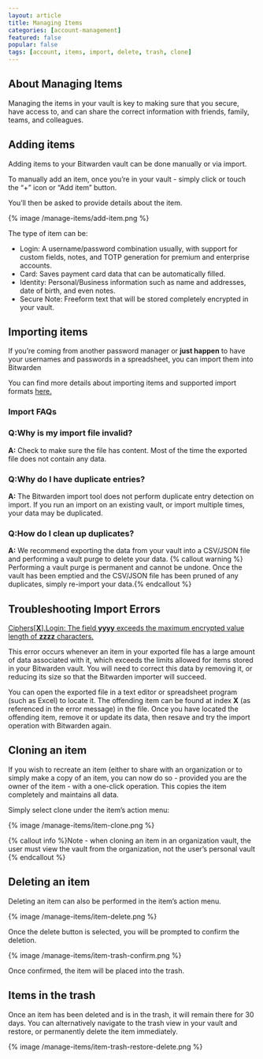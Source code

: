 ```yaml
---
layout: article
title: Managing Items
categories: [account-management]
featured: false
popular: false
tags: [account, items, import, delete, trash, clone]
---
```


## About Managing Items

Managing the items in your vault is key to making sure that you secure, have access to, and can share the correct information with friends, family, teams, and colleagues.

## Adding items

Adding items to your Bitwarden vault can be done manually or via import.

To manually add an item, once you’re in your vault - simply click or touch the “+” icon or “Add item” button.

You’ll then be asked to provide details about the item.

{% image /manage-items/add-item.png %}

The type of item can be:
- Login: A username/password combination usually, with support for custom fields, notes, and TOTP generation for premium and enterprise accounts.
- Card: Saves payment card data that can be automatically filled.
- Identity: Personal/Business information such as name and addresses, date of birth, and even notes.
- Secure Note: Freeform text that will be stored completely encrypted in your vault.

## Importing items

If you’re coming from another password manager or **just happen** to have your usernames and passwords in a spreadsheet, you can import them into Bitwarden

You can find more details about importing items and supported import formats [here.](https://bitwarden.com/help/article/import-data/)

### Import FAQs

### **Q:Why is my import file invalid?**
**A:** Check to make sure the file has content. Most of the time the exported file does not contain any data.
### **Q:Why do I have duplicate entries?**
**A:** The Bitwarden import tool does not perform duplicate entry detection on import. If you run an import on an existing vault, or import multiple times, your data may be duplicated.
### **Q:How do I clean up duplicates?**
**A:** We recommend exporting the data from your vault into a CSV/JSON file and performing a vault purge to delete your data.
  {% callout warning %} Performing a vault purge is permanent and cannot be undone. Once the vault has been emptied and the CSV/JSON file has been pruned of any duplicates, simply re-import your data.{% endcallout %}

## Troubleshooting Import Errors

<u>Ciphers[<b>X</b>].Login: The field <b>yyyy</b> exceeds the maximum encrypted value length of <b>zzzz</b> characters.</u>

This error occurs whenever an item in your exported file has a large amount of data associated with it, which exceeds the limits allowed for items stored in your Bitwarden vault. You will need to correct this data by removing it, or reducing its size so that the Bitwarden importer will succeed.

You can open the exported file in a text editor or spreadsheet program (such as Excel) to locate it. The offending item can be found at index **X** (as referenced in the error message) in the file. Once you have located the offending item, remove it or update its data, then resave and try the import operation with Bitwarden again.

## Cloning an item

If you wish to recreate an item (either to share with an organization or to simply make a copy of an item, you can now do so - provided you are the owner of the item - with a one-click operation. This copies the item completely and maintains all data.

Simply select clone under the item’s action menu:

{% image /manage-items/item-clone.png %}

{% callout info %}Note - when cloning an item in an organization vault, the user must view the vault from the organization, not the user’s personal vault {% endcallout %}

## Deleting an item

Deleting an item can also be performed in the item’s action menu.

{% image /manage-items/item-delete.png %}

Once the delete button is selected, you will be prompted to confirm the deletion.

{% image /manage-items/item-trash-confirm.png %}

Once confirmed, the item will be placed into the trash.

## Items in the trash

Once an item has been deleted and is in the trash, it will remain there for 30 days. You can alternatively navigate to the trash view in your vault and restore, or permanently delete the item immediately.

{% image /manage-items/item-trash-restore-delete.png %}
